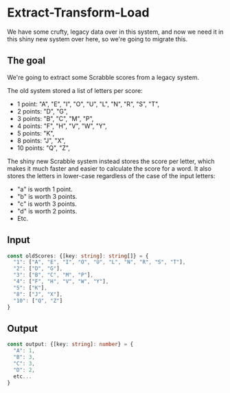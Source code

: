 # Extract-Transform-Load

We have some crufty, legacy data over in this system, and now we need it in this shiny new system over here, so we're going to migrate this.



## The goal

We're going to extract some Scrabble scores from a legacy system.

The old system stored a list of letters per score:

- 1 point: "A", "E", "I", "O", "U", "L", "N", "R", "S", "T",
- 2 points: "D", "G",
- 3 points: "B", "C", "M", "P",
- 4 points: "F", "H", "V", "W", "Y",
- 5 points: "K",
- 8 points: "J", "X",
- 10 points: "Q", "Z",



The shiny new Scrabble system instead stores the score per letter, which makes it much faster and easier to calculate the score for a word. It also stores the letters in lower-case regardless of the case of the input letters:

- "a" is worth 1 point.
- "b" is worth 3 points.
- "c" is worth 3 points.
- "d" is worth 2 points.
- Etc.



## Input

```typescript
const oldScores: {[key: string]: string[]} = {
  "1": ["A", "E", "I", "O", "U", "L", "N", "R", "S", "T"],
  "2": ["D", "G"],
  "3": ["B", "C", "M", "P"],
  "4": ["F", "H", "V", "W", "Y"],
  "5": ["K"],
  "8": ["J", "X"],
  "10": ["Q", "Z"]
}
```

## Output

```typescript
const output: {[key: string]: number} = {
  "A": 1,
  "B": 3,
  "C": 3,
  "D": 2,
  etc...
}
```

